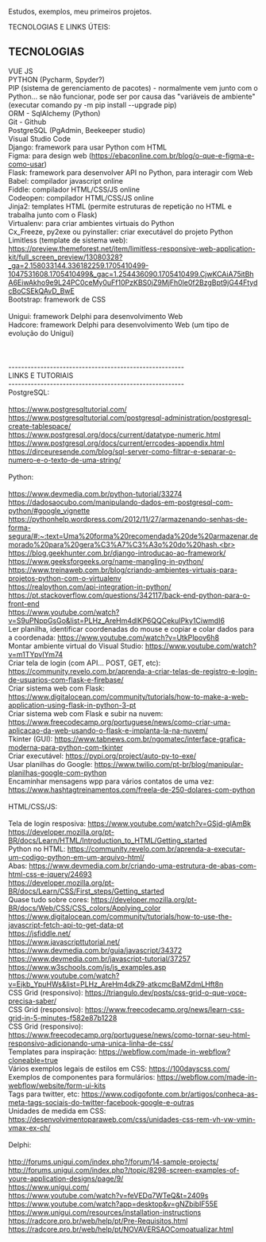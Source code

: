 Estudos, exemplos, meu primeiros projetos.

TECNOLOGIAS E LINKS ÚTEIS:



TECNOLOGIAS
-------------------------------------------------------

VUE JS<br>
PYTHON (Pycharm, Spyder?)<br>
PIP (sistema de gerenciamento de pacotes) - normalmente vem junto com o Python... se não funcionar, pode ser por causa das "variáveis de ambiente" (executar comando py -m pip install --upgrade pip)<br>
ORM - SqlAlchemy (Python)<br>
Git - Github<br>
PostgreSQL (PgAdmin, Beekeeper studio)<br>
Visual Studio Code<br>
Django: framework para usar Python com HTML<br>
Figma: para design web (https://ebaconline.com.br/blog/o-que-e-figma-e-como-usar)<br>
Flask: framework para desenvolver API no Python, para interagir com Web<br>
Babel: compilador javascript online<br>
Fiddle: compilador HTML/CSS/JS online<br>
Codeopen: compilador HTML/CSS/JS online<br>
Jinja2: templates HTML (permite estruturas de repetição no HTML e trabalha junto com o Flask)<br>
Virtualenv: para criar ambientes virtuais do Python<br>
Cx_Freeze, py2exe ou pyinstaller: criar executável do projeto Python<br>
Limitless (template de sistema web): https://preview.themeforest.net/item/limitless-responsive-web-application-kit/full_screen_preview/13080328?_ga=2.158033144.336182259.1705410499-1047531608.1705410499&_gac=1.254436090.1705410499.CjwKCAiA75itBhA6EiwAkho9e9L24PC0ceMy0uFf10PzKBS0jZ9MjFh0le0f2BzgBpt9jG44FtydcBoCSEkQAvD_BwE<br>
Bootstrap: framework de CSS<br>
<br>
Unigui: framework Delphi para desenvolvimento Web<br>
Hadcore: framework Delphi para desenvolvimento Web (um tipo de evolução do Unigui)<br>
<br>
<br>
<br>
-------------------------------------------------------<br>
LINKS E TUTORIAIS<br>
-------------------------------------------------------<br>
PostgreSQL:<br>
<br>
https://www.postgresqltutorial.com/<br>
https://www.postgresqltutorial.com/postgresql-administration/postgresql-create-tablespace/<br>
https://www.postgresql.org/docs/current/datatype-numeric.html<br>
https://www.postgresql.org/docs/current/errcodes-appendix.html<br>
https://dirceuresende.com/blog/sql-server-como-filtrar-e-separar-o-numero-e-o-texto-de-uma-string/<br>
<br>
Python:<br>
<br>
https://www.devmedia.com.br/python-tutorial/33274<br>
https://dadosaocubo.com/manipulando-dados-em-postgresql-com-python/#google_vignette<br>
https://pythonhelp.wordpress.com/2012/11/27/armazenando-senhas-de-forma-segura/#:~:text=Uma%20forma%20recomendada%20de%20armazenar,demorado%20para%20gera%C3%A7%C3%A3o%20do%20hash.<br>
https://blog.geekhunter.com.br/django-introducao-ao-framework/<br>
https://www.geeksforgeeks.org/name-mangling-in-python/<br>
https://www.treinaweb.com.br/blog/criando-ambientes-virtuais-para-projetos-python-com-o-virtualenv<br>
https://realpython.com/api-integration-in-python/<br>
https://pt.stackoverflow.com/questions/342117/back-end-python-para-o-front-end<br>
https://www.youtube.com/watch?v=S9uPNppGsGo&list=PLHz_AreHm4dlKP6QQCekuIPky1CiwmdI6<br>
Ler planilha, identificar coordenadas do mouse e copiar e colar dados para a coordenada: https://www.youtube.com/watch?v=UtkPIpov6h8<br>
Montar ambiente virtual do Visual Studio: https://www.youtube.com/watch?v=m1TYpvIYm74<br>
Criar tela de login (com API... POST, GET, etc): https://community.revelo.com.br/aprenda-a-criar-telas-de-registro-e-login-de-usuarios-com-flask-e-firebase/<br>
Criar sistema web com Flask: https://www.digitalocean.com/community/tutorials/how-to-make-a-web-application-using-flask-in-python-3-pt<br>
Criar sistema web com Flask e subir na nuvem: https://www.freecodecamp.org/portuguese/news/como-criar-uma-aplicacao-da-web-usando-o-flask-e-implanta-la-na-nuvem/<br>
Tkinter (GUI): https://www.tabnews.com.br/ngomatec/interface-grafica-moderna-para-python-com-tkinter<br>
Criar executável: https://pypi.org/project/auto-py-to-exe/<br>
Usar planilhas do Google: https://www.twilio.com/pt-br/blog/manipular-planilhas-google-com-python<br>
Encaminhar mensagens wpp para vários contatos de uma vez: https://www.hashtagtreinamentos.com/freela-de-250-dolares-com-python<br>
<br>
HTML/CSS/JS:<br>
<br>
Tela de login resposiva: https://www.youtube.com/watch?v=GSjd-glAmBk<br>
https://developer.mozilla.org/pt-BR/docs/Learn/HTML/Introduction_to_HTML/Getting_started<br>
Python no HTML: https://community.revelo.com.br/aprenda-a-executar-um-codigo-python-em-um-arquivo-html/<br>
Abas: https://www.devmedia.com.br/criando-uma-estrutura-de-abas-com-html-css-e-jquery/24693<br>
https://developer.mozilla.org/pt-BR/docs/Learn/CSS/First_steps/Getting_started<br>
Quase tudo sobre cores: https://developer.mozilla.org/pt-BR/docs/Web/CSS/CSS_colors/Applying_color<br>
https://www.digitalocean.com/community/tutorials/how-to-use-the-javascript-fetch-api-to-get-data-pt<br>
https://jsfiddle.net/<br>
https://www.javascripttutorial.net/<br>
https://www.devmedia.com.br/guia/javascript/34372<br>
https://www.devmedia.com.br/javascript-tutorial/37257<br>
https://www.w3schools.com/js/js_examples.asp<br>
https://www.youtube.com/watch?v=Ejkb_YpuHWs&list=PLHz_AreHm4dkZ9-atkcmcBaMZdmLHft8n<br>
CSS Grid (responsivo): https://triangulo.dev/posts/css-grid-o-que-voce-precisa-saber/<br>
CSS Grid (responsivo): https://www.freecodecamp.org/news/learn-css-grid-in-5-minutes-f582e87b1228<br>
CSS Grid (responsivo): https://www.freecodecamp.org/portuguese/news/como-tornar-seu-html-responsivo-adicionando-uma-unica-linha-de-css/<br>
Templates para inspiração: https://webflow.com/made-in-webflow?cloneable=true<br>
Vários exemplos legais de estilos em CSS: https://100dayscss.com/<br>
Exemplos de componentes para formulários: https://webflow.com/made-in-webflow/website/form-ui-kits<br>
Tags para twitter, etc: https://www.codigofonte.com.br/artigos/conheca-as-meta-tags-sociais-do-twitter-facebook-google-e-outras<br>
Unidades de medida em CSS: https://desenvolvimentoparaweb.com/css/unidades-css-rem-vh-vw-vmin-vmax-ex-ch/<br>
<br>
Delphi:<br>
<br>
http://forums.unigui.com/index.php?/forum/14-sample-projects/<br>
http://forums.unigui.com/index.php?/topic/8298-screen-examples-of-youre-application-designs/page/9/<br>
https://www.unigui.com/<br>
https://www.youtube.com/watch?v=feVEDq7WTeQ&t=2409s
https://www.youtube.com/watch?app=desktop&v=gNZbibIF55E
https://www.unigui.com/resources/installation-instructions
https://radcore.pro.br/web/help/pt/Pre-Requisitos.html
https://radcore.pro.br/web/help/pt/NOVAVERSAOComoatualizar.html
